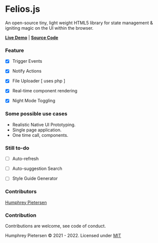 


# Felios.js 

An open-source tiny, light weight HTML5 library for state management & igniting magic on the UI within the browser.

**[Live Demo](https://huffypiet.github.io/felios.js/src)**  |  **[Source Code](https://github.com/huffypiet/felios.js)**

### Feature

- [x] Trigger Events
- [x] Notify Actions
- [x] File Uploader [ uses php ]
- [x] Real-time component rendering
- [x] Night Mode Toggling


### Some possible use cases

- Realistic Native UI Prototyping.
- Single page application.
- One time call, components.


### Still to-do

- [ ] Auto-refresh
- [ ] Auto-suggestion Search
- [ ] Style Guide Generator




### Contributors

   [ Humphrey Pietersen ](https://humphreypietersen.com/)


### Contribution

  Contributions are welcome, see code of conduct.


Humphrey Pietersen  &copy; 2021 - 2022. Licensed under [MIT](https://github.com/huffypiet/felios.js/blob/main/LICENSE)



